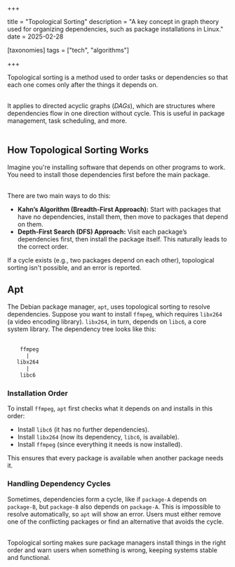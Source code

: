 +++

title = "Topological Sorting"
description = "A key concept in graph theory used for organizing dependencies, such as package installations in Linux."
date = 2025-02-28

[taxonomies]
tags = ["tech", "algorithms"]

+++

Topological sorting is a method used to order tasks or dependencies so that each one comes only after the things it depends on.  
<br />

It applies to directed acyclic graphs (*DAGs*), which are structures where dependencies flow in one direction without cycle. This is useful in package management, task scheduling, and more.  
<br />

## How Topological Sorting Works

Imagine you're installing software that depends on other programs to work. You need to install those dependencies first before the main package.  
<br />

There are two main ways to do this:

- **Kahn’s Algorithm (Breadth-First Approach):** Start with packages that have no dependencies, install them, then move to packages that depend on them.
- **Depth-First Search (DFS) Approach:** Visit each package’s dependencies first, then install the package itself. This naturally leads to the correct order.

If a cycle exists (e.g., two packages depend on each other), topological sorting isn't possible, and an error is reported.

## Apt

The Debian package manager, `apt`, uses topological sorting to resolve dependencies. Suppose you want to install `ffmpeg`, which requires `libx264` (a video encoding library). `libx264`, in turn, depends on `libc6`, a core system library. The dependency tree looks like this:  
<br />

```lisp
    ffmpeg
      |
   libx264
      |
    libc6
```

### Installation Order

To install `ffmpeg`, `apt` first checks what it depends on and installs in this order:

- Install `libc6` (it has no further dependencies).
- Install `libx264` (now its dependency, `libc6`, is available).
- Install `ffmpeg` (since everything it needs is now installed).

This ensures that every package is available when another package needs it.

### Handling Dependency Cycles

Sometimes, dependencies form a cycle, like if `package-A` depends on `package-B`, but `package-B` also depends on `package-A`. This is impossible to resolve automatically, so `apt` will show an error. Users must either remove one of the conflicting packages or find an alternative that avoids the cycle.  
<br />

Topological sorting makes sure package managers install things in the right order and warn users when something is wrong, keeping systems stable and functional.
